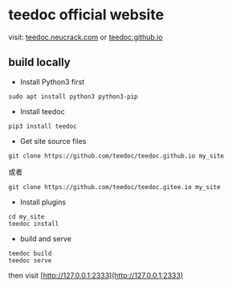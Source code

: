 teedoc official website
=====

visit: [teedoc.neucrack.com](https://teedoc.neucrack.com/) or [teedoc.github.io](https://teedoc.github.io)


## build locally

* Install Python3 first

```
sudo apt install python3 python3-pip
```

* Install teedoc
```
pip3 install teedoc
```

* Get site source files

```
git clone https://github.com/teedoc/teedoc.github.io my_site
```

或者

```
git clone https://github.com/teedoc/teedoc.gitee.io my_site
```

* Install plugins

```
cd my_site
teedoc install
```

* build and serve

```
teedoc build
teedoc serve
```

then visit [http://127.0.0.1:2333](http://127.0.0.1:2333)


